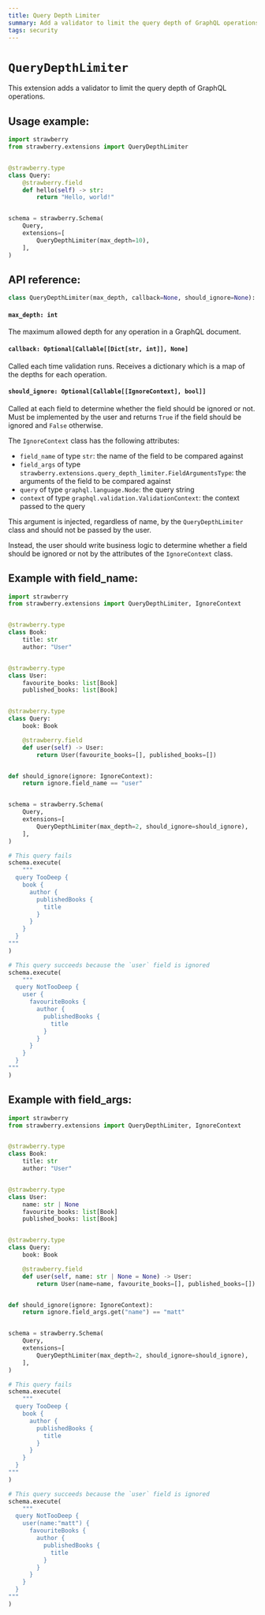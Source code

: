 ```yaml
---
title: Query Depth Limiter
summary: Add a validator to limit the query depth of GraphQL operations.
tags: security
---
```


# `QueryDepthLimiter`

This extension adds a validator to limit the query depth of GraphQL operations.

## Usage example:

```python
import strawberry
from strawberry.extensions import QueryDepthLimiter


@strawberry.type
class Query:
    @strawberry.field
    def hello(self) -> str:
        return "Hello, world!"


schema = strawberry.Schema(
    Query,
    extensions=[
        QueryDepthLimiter(max_depth=10),
    ],
)
```

## API reference:

```python
class QueryDepthLimiter(max_depth, callback=None, should_ignore=None): ...
```

#### `max_depth: int`

The maximum allowed depth for any operation in a GraphQL document.

#### `callback: Optional[Callable[[Dict[str, int]], None]`

Called each time validation runs. Receives a dictionary which is a map of the
depths for each operation.

#### `should_ignore: Optional[Callable[[IgnoreContext], bool]]`

Called at each field to determine whether the field should be ignored or not.
Must be implemented by the user and returns `True` if the field should be
ignored and `False` otherwise.

The `IgnoreContext` class has the following attributes:

- `field_name` of type `str`: the name of the field to be compared against
- `field_args` of type
  `strawberry.extensions.query_depth_limiter.FieldArgumentsType`: the arguments
  of the field to be compared against
- `query` of type `graphql.language.Node`: the query string
- `context` of type `graphql.validation.ValidationContext`: the context passed
  to the query

This argument is injected, regardless of name, by the `QueryDepthLimiter` class
and should not be passed by the user.

Instead, the user should write business logic to determine whether a field
should be ignored or not by the attributes of the `IgnoreContext` class.

## Example with field_name:

```python
import strawberry
from strawberry.extensions import QueryDepthLimiter, IgnoreContext


@strawberry.type
class Book:
    title: str
    author: "User"


@strawberry.type
class User:
    favourite_books: list[Book]
    published_books: list[Book]


@strawberry.type
class Query:
    book: Book

    @strawberry.field
    def user(self) -> User:
        return User(favourite_books=[], published_books=[])


def should_ignore(ignore: IgnoreContext):
    return ignore.field_name == "user"


schema = strawberry.Schema(
    Query,
    extensions=[
        QueryDepthLimiter(max_depth=2, should_ignore=should_ignore),
    ],
)

# This query fails
schema.execute(
    """
  query TooDeep {
    book {
      author {
        publishedBooks {
          title
        }
      }
    }
  }
"""
)

# This query succeeds because the `user` field is ignored
schema.execute(
    """
  query NotTooDeep {
    user {
      favouriteBooks {
        author {
          publishedBooks {
            title
          }
        }
      }
    }
  }
"""
)
```

## Example with field_args:

```python
import strawberry
from strawberry.extensions import QueryDepthLimiter, IgnoreContext


@strawberry.type
class Book:
    title: str
    author: "User"


@strawberry.type
class User:
    name: str | None
    favourite_books: list[Book]
    published_books: list[Book]


@strawberry.type
class Query:
    book: Book

    @strawberry.field
    def user(self, name: str | None = None) -> User:
        return User(name=name, favourite_books=[], published_books=[])


def should_ignore(ignore: IgnoreContext):
    return ignore.field_args.get("name") == "matt"


schema = strawberry.Schema(
    Query,
    extensions=[
        QueryDepthLimiter(max_depth=2, should_ignore=should_ignore),
    ],
)

# This query fails
schema.execute(
    """
  query TooDeep {
    book {
      author {
        publishedBooks {
          title
        }
      }
    }
  }
"""
)

# This query succeeds because the `user` field is ignored
schema.execute(
    """
  query NotTooDeep {
    user(name:"matt") {
      favouriteBooks {
        author {
          publishedBooks {
            title
          }
        }
      }
    }
  }
"""
)
```
